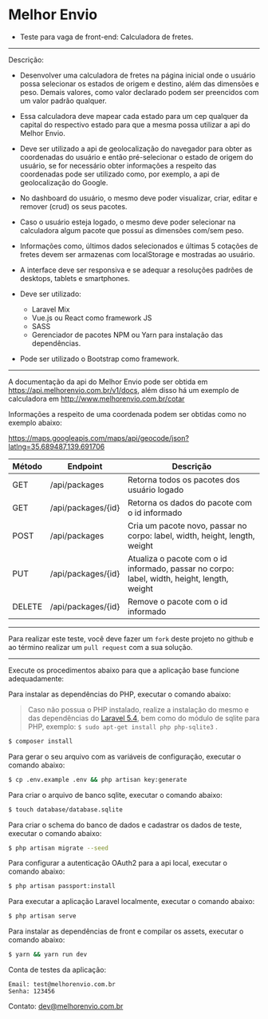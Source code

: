# Melhor Envio

* Teste para vaga de front-end: Calculadora de fretes.

---

Descrição:

 - Desenvolver uma calculadora de fretes na página inicial onde o usuário possa selecionar os estados de origem e destino, além das dimensões e peso. Demais valores, como valor declarado podem ser preencidos com um valor padrão qualquer.
 - Essa calculadora deve mapear cada estado para um cep qualquer da capital do respectivo estado para que a mesma possa utilizar a api do Melhor Envio.
 - Deve ser utilizado a api de geolocalização do navegador para obter as coordenadas do usuário e então pré-selecionar o estado de origem do usuário, se for necessário obter informações a respeito das coordenadas pode ser utilizado como, por exemplo, a api de geolocalização do Google.
 - No dashboard do usuário, o mesmo deve poder visualizar, criar, editar e remover (crud) os seus pacotes.
 - Caso o usuário esteja logado, o mesmo deve poder selecionar na calculadora algum pacote que possuí as dimensões com/sem peso.
 - Informações como, últimos dados selecionados e últimas 5 cotações de fretes devem ser armazenas com localStorage e mostradas ao usuário.
 - A interface deve ser responsiva e se adequar a resoluções padrões de desktops, tablets e smartphones.

 - Deve ser utilizado:
 
   - Laravel Mix
   - Vue.js ou React como framework JS
   - SASS
   - Gerenciador de pacotes NPM ou Yarn para instalação das dependências.
 
 - Pode ser utilizado o Bootstrap como framework.

---

A documentação da api do Melhor Envio pode ser obtida em https://api.melhorenvio.com.br/v1/docs, além disso há um exemplo de calculadora em http://www.melhorenvio.com.br/cotar

Informações a respeito de uma coordenada podem ser obtidas como no exemplo abaixo:

https://maps.googleapis.com/maps/api/geocode/json?latlng=35.689487,139.691706


| Método | Endpoint           | Descrição |
|--------|--------------------|-----------|
| GET    | /api/packages      | Retorna todos os pacotes dos usuário logado |
| GET    | /api/packages/{id} | Retorna os dados do pacote com o id informado |
| POST   | /api/packages      | Cria um pacote novo, passar no corpo: label, width, height, length, weight |
| PUT    | /api/packages/{id} | Atualiza o pacote com o id informado, passar no corpo: label, width, height, length, weight |
| DELETE | /api/packages/{id} | Remove o pacote com o id informado |


---

Para realizar este teste, você deve fazer um `fork` deste projeto no github e ao término realizar um `pull request` com a sua solução.

---

Execute os procedimentos abaixo para que a aplicação base funcione adequadamente:

Para instalar as dependências do PHP, executar o comando abaixo:

> Caso não possua o PHP instalado, realize a instalação do mesmo e das dependências do [Laravel 5.4](https://laravel.com/docs/5.4), bem como do módulo de sqlite para PHP, exemplo: `$ sudo apt-get install php php-sqlite3` .

```bash
$ composer install
```

Para gerar o seu arquivo com as variáveis de configuração, executar o comando abaixo:

```bash
$ cp .env.example .env && php artisan key:generate
```

Para criar o arquivo de banco sqlite, executar o comando abaixo:

```bash
$ touch database/database.sqlite
```

Para criar o schema do banco de dados e cadastrar os dados de teste, executar o comando abaixo:

```bash
$ php artisan migrate --seed
```

Para configurar a autenticação OAuth2 para a api local, executar o comando abaixo:

```bash
$ php artisan passport:install
```

Para executar a aplicação Laravel localmente, executar o comando abaixo:

```bash
$ php artisan serve
```

Para instalar as dependências de front e compilar os assets, executar o comando abaixo:

```bash
$ yarn && yarn run dev
```

Conta de testes da aplicação:
```
Email: test@melhorenvio.com.br
Senha: 123456
```

Contato: dev@melhorenvio.com.br
